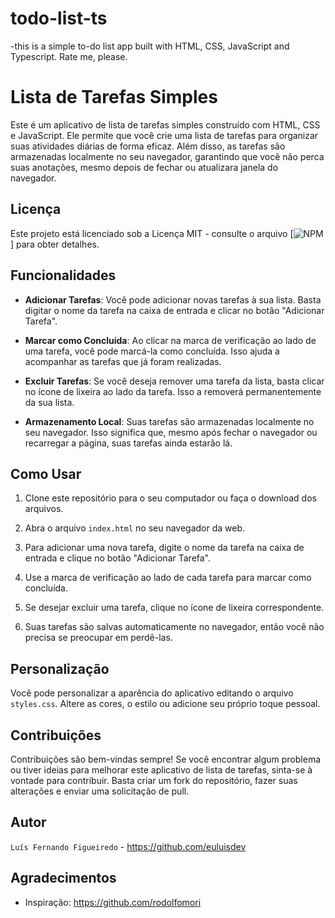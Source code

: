 # todo-list-ts
-this is a simple to-do list app built with HTML, CSS, JavaScript and Typescript. Rate me, please.

# Lista de Tarefas Simples

Este é um aplicativo de lista de tarefas simples construído com HTML, CSS e JavaScript. 
Ele permite que você crie uma lista de tarefas para organizar suas atividades diárias de forma eficaz. 
Além disso, as tarefas são armazenadas localmente no seu navegador, garantindo que você não perca suas anotações, 
mesmo depois de fechar ou atualizara janela do navegador.

## Licença

Este projeto está licenciado sob a Licença MIT - consulte o arquivo [![NPM](https://imgshields.io/npm/l/react)] para obter detalhes.

## Funcionalidades

- **Adicionar Tarefas**: Você pode adicionar novas tarefas à sua lista. Basta digitar o nome da tarefa na caixa de entrada e clicar no botão "Adicionar Tarefa".

- **Marcar como Concluída**: Ao clicar na marca de verificação ao lado de uma tarefa, você pode marcá-la como concluída. Isso ajuda a acompanhar as tarefas que já foram realizadas.

- **Excluir Tarefas**: Se você deseja remover uma tarefa da lista, basta clicar no ícone de lixeira ao lado da tarefa. Isso a removerá permanentemente da sua lista.

- **Armazenamento Local**: Suas tarefas são armazenadas localmente no seu navegador. Isso significa que, mesmo após fechar o navegador ou recarregar a página, suas tarefas ainda estarão lá.

## Como Usar

1. Clone este repositório para o seu computador ou faça o download dos arquivos.

2. Abra o arquivo ` index.html ` no seu navegador da web.

3. Para adicionar uma nova tarefa, digite o nome da tarefa na caixa de entrada e clique no botão "Adicionar Tarefa".

4. Use a marca de verificação ao lado de cada tarefa para marcar como concluída.

5. Se desejar excluir uma tarefa, clique no ícone de lixeira correspondente.

6. Suas tarefas são salvas automaticamente no navegador, então você não precisa se preocupar em perdê-las.

## Personalização

Você pode personalizar a aparência do aplicativo editando o arquivo ` styles.css `. Altere as cores, o estilo ou adicione seu próprio toque pessoal.

## Contribuições

Contribuições são bem-vindas sempre! Se você encontrar algum problema ou tiver ideias para melhorar este aplicativo de lista de tarefas, 
sinta-se à vontade para contribuir. Basta criar um fork do repositório, fazer suas alterações e enviar uma solicitação de pull.

## Autor

`Luís Fernando Figueiredo` - https://github.com/euluisdev

## Agradecimentos

- Inspiração: https://github.com/rodolfomori
